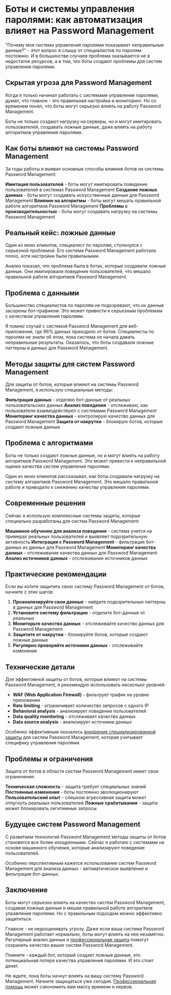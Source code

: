 ﻿# Боты и системы управления паролями: как автоматизация влияет на Password Management

"Почему моя система управления паролями показывает неправильные данные?" - этот вопрос я слышу от специалистов по паролям постоянно. И в большинстве случаев проблема оказывается не в недостатке ресурсов, а в том, что боты создают проблемы для систем управления паролями.

## Скрытая угроза для Password Management

Когда я только начинал работать с системами управления паролями, думал, что главное - это правильная настройка и мониторинг. Но со временем понял, что боты могут серьезно влиять на работу Password Management.

Боты не только создают нагрузку на серверы, но и могут имитировать пользователей, создавать ложные данные, даже влиять на работу алгоритмов управления паролями.

## Как боты влияют на системы Password Management

За годы работы я выявил основные способы влияния ботов на системы Password Management:

**Имитация пользователей** - боты могут имитировать поведение пользователей в системах Password Management
**Создание ложных данных** - боты могут создавать искусственные данные для Password Management
**Влияние на алгоритмы** - боты могут мешать правильной работе алгоритмов Password Management
**Проблемы с производительностью** - боты могут создавать нагрузку на системы Password Management

## Реальный кейс: ложные данные

Один из моих клиентов, специалист по паролям, столкнулся с серьезной проблемой. Его система Password Management работала плохо, хотя настройки были правильными.

Анализ показал, что проблема была в ботах, которые создавали ложные данные. Они имитировали поведение пользователей, что мешало правильной работе алгоритмов Password Management.

## Проблема с данными

Большинство специалистов по паролям не подозревают, что их данные засорены бот-трафиком. Это может привести к серьезным проблемам с качеством управления паролями.

Я помню случай с системой Password Management для веб-приложения, где 96% данных приходило от ботов. Специалисты по паролям не знали об этом, пока система не начала давать неправильные результаты. Оказалось, что боты создавали ложные паттерны в данных для Password Management.

## Методы защиты для систем Password Management

Для защиты от ботов, которые влияют на системы Password Management, я использую специальные методы:

**Фильтрация данных** - отделяю бот-данные от реальных пользовательских данных
**Анализ поведения** - отслеживаю, как пользователи взаимодействуют с системами Password Management
**Мониторинг качества данных** - контролирую качество данных для Password Management
**Защита от накрутки** - блокирую ботов, которые создают ложные данные

## Проблема с алгоритмами

Боты не только создают ложные данные, но и могут влиять на работу алгоритмов Password Management. Это может привести к неправильной оценке качества систем управления паролями.

Один из моих клиентов рассказывал, как боты создавали нагрузку на систему алгоритмов Password Management. Это мешало правильной работе и приводило к снижению качества управления паролями.

## Современные решения

Сейчас я использую комплексные системы защиты, которые специально разработаны для систем Password Management:

**Машинное обучение для анализа поведения** - система учится на примерах реальных пользователей и выявляет подозрительную активность
**Интеграция с Password Management** - фильтрация бот-данных из данных для Password Management
**Мониторинг качества данных** - отслеживание качества данных для Password Management
**Анализ источников данных** - отслеживание источников данных

## Практические рекомендации

Если вы хотите защитить свою систему Password Management от ботов, начните с этих шагов:

1. **Проанализируйте свои данные** - найдите подозрительные паттерны в данных для Password Management
2. **Установите систему фильтрации** - отделите бот-данные от реальных
3. **Мониторьте качество данных** - отслеживайте качество данных для Password Management
4. **Защитите от накрутки** - блокируйте ботов, которые создают ложные данные
5. **Регулярно проверяйте источники данных** - отслеживайте изменения

## Технические детали

Для эффективной защиты от ботов, которые влияют на системы Password Management, я рекомендую использовать несколько уровней:

- **WAF (Web Application Firewall)** - фильтрует трафик на уровне приложения
- **Rate limiting** - ограничивает количество запросов с одного IP
- **Behavioral analysis** - анализирует поведение пользователей
- **Data quality monitoring** - отслеживает качество данных
- **Data source analysis** - анализирует источники данных

Особенно эффективным оказалось [внедрение специализированной защиты](https://progaem.com/ustanovka-antibota-usluga-po-zashhite-ot-botov-vashih-sajtov-na-razlichnyh-cms-sistemah.html) для систем Password Management, которая учитывает специфику управления паролями.

## Проблемы и ограничения

Защита от ботов в области систем Password Management имеет свои ограничения:

**Техническая сложность** - защита требует специальных знаний
**Постоянные изменения** - боты постоянно эволюционируют
**Пользовательский опыт** - слишком агрессивная защита может отпугнуть реальных пользователей
**Ложные срабатывания** - защита может блокировать легитимные запросы

## Будущее систем Password Management

С развитием технологий Password Management методы защиты от ботов становятся все более изощренными. Сейчас я работаю с системами на основе машинного обучения, которые анализируют поведение пользователей.

Особенно перспективным кажется использование систем Password Management для анализа данных - автоматическое выявление и фильтрация бот-данных.

## Заключение

Боты могут серьезно влиять на качество систем Password Management, создавая ложные данные и мешая правильной работе алгоритмов управления паролями. Но с правильным подходом можно эффективно защититься.

Главное - не недооценивать угрозу. Даже если ваша система Password Management работает нормально, боты могут влиять на нее незаметно. Регулярный анализ данных и [профессиональная защита](https://progaem.com/ustanovka-antibota-usluga-po-zashhite-ot-botov-vashih-sajtov-na-razlichnyh-cms-sistemah.html) помогут сохранить качество ваших систем Password Management.

Помните - каждый бот, который создает ложные данные, это потенциальная потеря качества управления паролями. И это стоит денег.

Не ждите, пока боты начнут влиять на вашу систему Password Management. Начните защищаться уже сегодня. [Профессиональная помощь](https://progaem.com/ustanovka-antibota-usluga-po-zashhite-ot-botov-vashih-sajtov-na-razlichnyh-cms-sistemah.html) может сэкономить вам массу времени и нервов.

